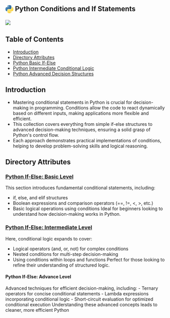 <h2><sub><img src="https://github.com/RadhikaDeshpande1010/icon-library/blob/main/python-icon/python-icon.png" height="25" width="25"></sub> Python Conditions and If Statements </h2>
<img src="https://github.com/RadhikaDeshpande1010/Python-Conditions-and-If-statements/blob/main/If%20and%20Conditions.png">


## Table of Contents
* [Introduction](#Introduction)
* [Directory Attributes](#Directory-Attributes)
* [Python Basic If-Else](#Python-If-Else:-Basic-Level)
* [Python Intermediate Conditional Logic](#Python-If-Else:-Intermediate-Level)
* [Python Advanced Decision Structures](#Python-If-Else:-Advance-Level)

## Introduction
* Mastering conditional statements in Python is crucial for decision-making in programming. Conditions allow the code to react dynamically based on different inputs, making applications more flexible and efficient.
* This collection covers everything from simple if-else structures to advanced decision-making techniques, ensuring a solid grasp of Python's control flow.
* Each approach demonstrates practical implementations of conditions, helping to develop problem-solving skills and logical reasoning.

## Directory Attributes

### [Python If-Else: Basic Level](https://github.com/RadhikaDeshpande1010/Python-Conditions-and-If-statements/blob/main/ConditionStatements_SRC/Python%20Basic%20If-Else.md)
This section introduces fundamental conditional statements, including:
- if, else, and elif structures
- Boolean expressions and comparison operators (==, !=, <, >, etc.)
- Basic logical operations using conditions
Ideal for beginners looking to understand how decision-making works in Python.

### [Python If-Else: Intermediate Level](https://github.com/RadhikaDeshpande1010/Python-Conditions-and-If-statements/blob/main/ConditionStatements_SRC/Python%20If-Else%3A%20Intermediate%20Level.md)
Here, conditional logic expands to cover:
- Logical operators (and, or, not) for complex conditions
- Nested conditions for multi-step decision-making
- Using conditions within loops and functions
Perfect for those looking to refine their understanding of structured logic.

<h4>Python If-Else: Advance Level</h4>
Advanced techniques for efficient decision-making, including:
- Ternary operators for concise conditional statements
- Lambda expressions incorporating conditional logic
- Short-circuit evaluation for optimized conditional execution
Understanding these advanced concepts leads to cleaner, more efficient Python 
